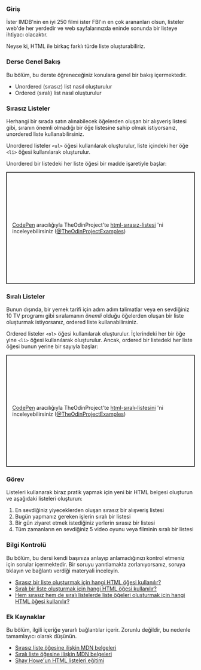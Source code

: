 ### Giriş

İster IMDB'nin en iyi 250 filmi ister FBI'ın en çok arananları olsun, listeler web'de her yerdedir ve web sayfalarınızda eninde sonunda bir listeye ihtiyacı olacaktır.

Neyse ki, HTML ile birkaç farklı türde liste oluşturabiliriz.

### Derse Genel Bakış

Bu bölüm, bu derste öğreneceğiniz konulara genel bir bakış içermektedir.

*   Unordered (sırasız) list nasıl oluşturulur
*   Ordered (sıralı) list nasıl oluşturulur

### Sırasız Listeler

Herhangi bir sırada satın alınabilecek öğelerden oluşan bir alışveriş listesi gibi, sıranın önemli olmadığı bir öğe listesine sahip olmak istiyorsanız, unordered liste kullanabilirsiniz.

Unordered listeler `<ul>` öğesi kullanılarak oluşturulur,  <span id="li"></span>liste içindeki her öğe `<li>` öğesi kullanılarak oluşturulur.

Unordered bir listedeki her liste öğesi bir madde işaretiyle başlar:

<p class="codepen" data-height="300" data-theme-id="dark" data-default-tab="html,result" data-slug-hash="powjajd" data-user="TheOdinProjectExamples" style="height: 300px; box-sizing: border-box; display: flex; align-items: center; justify-content: center; border: 2px solid; margin: 1em 0; padding: 1em;">
  <span>
  <a href="https://codepen.io">CodePen</a> aracılığıyla
  TheOdinProject'te <a href="https://codepen.io/TheOdinProjectExamples/pen/powjajd">
  html-sırasız-listesi</a>
  'ni inceleyebilirsiniz (<a href="https://codepen.io/TheOdinProjectExamples">@TheOdinProjectExamples</a>)
</span>
</p>
<script async src="https://cpwebassets.codepen.io/assets/embed/ei.js"></script>

### Sıralı Listeler

Bunun dışında, bir yemek tarifi için adım adım talimatlar veya en sevdiğiniz 10 TV programı gibi sıralamanın *önemli* olduğu öğelerden oluşan bir liste oluşturmak istiyorsanız, ordered liste kullanabilirsiniz.

Ordered listeler `<ol>` öğesi kullanılarak oluşturulur. İçlerindeki her bir öğe yine `<li>` öğesi kullanılarak oluşturulur. Ancak, ordered bir listedeki her liste öğesi bunun yerine bir sayıyla başlar:

<p class="codepen" data-height="300" data-theme-id="dark" data-default-tab="html,result" data-slug-hash="yLXYvYp" data-user="TheOdinProjectExamples" style="height: 300px; box-sizing: border-box; display: flex; align-items: center; justify-content: center; border: 2px solid; margin: 1em 0; padding: 1em;">
  <span>
    <a href="https://codepen.io">CodePen</a> aracılığıyla
  TheOdinProject'te <a href="https://codepen.io/TheOdinProjectExamples/pen/yLXYvYp">
  html-sıralı-listesini</a>
  'ni inceleyebilirsiniz (<a href="https://codepen.io/TheOdinProjectExamples">@TheOdinProjectExamples</a>)
</span>
</p>
<script async src="https://cpwebassets.codepen.io/assets/embed/ei.js"></script>

### Görev

<div class="lesson-content__panel" markdown="1">
Listeleri kullanarak biraz pratik yapmak için yeni bir HTML belgesi oluşturun ve aşağıdaki listeleri oluşturun:

1.  En sevdiğiniz yiyeceklerden oluşan sırasız bir alışveriş listesi
2.  Bugün yapmanız gereken işlerin sıralı bir listesi
3.  Bir gün ziyaret etmek istediğiniz yerlerin sırasız bir listesi
4.  Tüm zamanların en sevdiğiniz 5 video oyunu veya filminin sıralı bir listesi

</div>

### Bilgi Kontrolü

Bu bölüm, bu dersi kendi başınıza anlayıp anlamadığınızı kontrol etmeniz için sorular içermektedir. Bir soruyu yanıtlamakta zorlanıyorsanız, soruya tıklayın ve bağlantı verdiği materyali inceleyin.

*   [Sırasız bir liste oluşturmak için hangi HTML öğesi kullanılır?](#unordered-lists)
*   [Sıralı bir liste oluşturmak için hangi HTML öğesi kullanılır?](#ordered-lists)
*   [Hem sırasız hem de sıralı listelerde liste öğeleri oluşturmak için hangi HTML öğesi kullanılır?](#li)

### Ek Kaynaklar

Bu bölüm, ilgili içeriğe yararlı bağlantılar içerir. Zorunlu değildir, bu nedenle tamamlayıcı olarak düşünün.

*   [Sırasız liste öğesine ilişkin MDN belgeleri](https://developer.mozilla.org/en-US/docs/Web/HTML/Element/ul)
*   [Sıralı liste öğesine ilişkin MDN belgeleri](https://developer.mozilla.org/en-US/docs/Web/HTML/Element/ol)
*   [Shay Howe'un HTML listeleri eğitimi](https://learn.shayhowe.com/html-css/creating-lists/)
